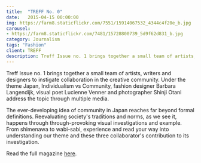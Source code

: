```yaml
---
title:  "TREFF No. 0"
date:   2015-04-15 00:00:00
img: https://farm8.staticflickr.com/7551/15914067532_4344c4f20e_b.jpg
carousel:
- https://farm8.staticflickr.com/7481/15728800739_5d9f62d831_b.jpg
category: Journalism
tags: "Fashion"
client: TREFF
description: Treff Issue no. 1 brings together a small team of artists, writers and designers to instigate collaboration in the creative community. Under the theme Japan, Individualism vs Community, fashion...
---
```

Treff Issue no. 1 brings together a small team of artists, writers and designers to instigate collaboration in the creative community. Under the theme Japan, Individualism vs Community, fashion designer Barbara Langendijk, visual poet Lucienne Venner and photographer Shinji Otani address the topic through multiple media. 

The ever-developing idea of community in Japan reaches far beyond formal definitions. Reevaluating society's traditions and norms, as we see it, happens through through-provoking visual investigations and example. From shimenawa to wabi-sabi, experience and read your way into understanding our theme and these three collaborator's contribution to its investigation.  

Read the full magazine [here](https://readymag.com/treffmagazine/38264/).
